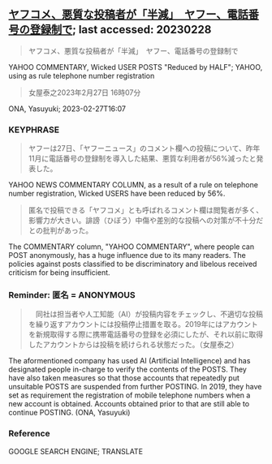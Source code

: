 ## [ヤフコメ、悪質な投稿者が「半減」　ヤフー、電話番号の登録制で](https://www.asahi.com/articles/ASR2W56QTR2WULFA00M.html?iref=comtop_Tech_science_04); last accessed: 20230228

> ヤフコメ、悪質な投稿者が「半減」　ヤフー、電話番号の登録制で

YAHOO COMMENTARY, Wicked USER POSTS "Reduced by HALF";  YAHOO, using as rule telephone number registration

> 女屋泰之2023年2月27日 16時07分

ONA, Yasuyuki; 2023-02-27T16:07

### KEYPHRASE

> ヤフーは27日、「ヤフーニュース」のコメント欄への投稿について、昨年11月に電話番号の登録制を導入した結果、悪質な利用者が56%減ったと発表した。

YAHOO NEWS COMMENTARY COLUMN, as a result of a rule on telephone number registration, Wicked USERS have been reduced by 56%.

> 匿名で投稿できる「ヤフコメ」とも呼ばれるコメント欄は閲覧者が多く、影響力が大きい。誹謗（ひぼう）中傷や差別的な投稿への対策が不十分だとの批判があった。

The COMMENTARY column, "YAHOO COMMENTARY", where people can POST anonymously, has a huge influence due to its many readers. The policies against posts classified to be discriminatory and libelous received criticism for being insufficient.

### Reminder: 匿名 = ANONYMOUS


>　同社は担当者や人工知能（AI）が投稿内容をチェックし、不適切な投稿を繰り返すアカウントには投稿停止措置を取る。2019年にはアカウントを新規取得する際に携帯電話番号の登録を必須にしたが、それ以前に取得したアカウントからは投稿を続けられる状態だった。（女屋泰之）

The aformentioned company has used AI (Artificial Intelligence) and has designated people in-charge to verify the contents of the POSTS. They have also taken measures so that those accounts that repeatedly put unsuitable POSTS are suspended from further POSTING. In 2019, they have set as requirement the registration of mobile telephone numbers when a new account is obtained. Accounts obtained prior to that are still able to continue POSTING. (ONA, Yasuyuki)

### Reference

GOOGLE SEARCH ENGINE; TRANSLATE
